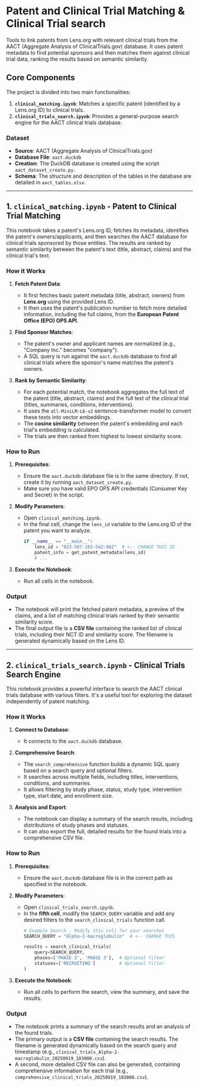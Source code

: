 # Patent and Clinical Trial Matching & Clinical Trial search

Tools to link patents from Lens.org with relevant clinical trials from the AACT (Aggregate Analysis of ClinicalTrials.gov) database. It uses patent metadata to find potential sponsors and then matches them against clinical trial data, ranking the results based on semantic similarity.

## Core Components

The project is divided into two main functionalities:

1.  **`clinical_matching.ipynb`**: Matches a specific patent (identified by a Lens.org ID) to clinical trials.
2.  **`clinical_trials_search.ipynb`**: Provides a general-purpose search engine for the AACT clinical trials database.

### Dataset

-   **Source**: AACT (Aggregate Analysis of ClinicalTrials.gov)
-   **Database File**: `aact.duckdb`
-   **Creation**: The DuckDB database is created using the script `aact_dataset_create.py`.
-   **Schema**: The structure and description of the tables in the database are detailed in `aact_tables.xlsx`.

---

## 1. `clinical_matching.ipynb` - Patent to Clinical Trial Matching

This notebook takes a patent's Lens.org ID, fetches its metadata, identifies the patent's owners/applicants, and then searches the AACT database for clinical trials sponsored by those entities. The results are ranked by semantic similarity between the patent's text (title, abstract, claims) and the clinical trial's text.

### How it Works

1.  **Fetch Patent Data**:
    -   It first fetches basic patent metadata (title, abstract, owners) from **Lens.org** using the provided Lens ID.
    -   It then uses the patent's publication number to fetch more detailed information, including the full claims, from the **European Patent Office (EPO) OPS API**.

2.  **Find Sponsor Matches**:
    -   The patent's owner and applicant names are normalized (e.g., "Company Inc." becomes "company").
    -   A SQL query is run against the `aact.duckdb` database to find all clinical trials where the sponsor's name matches the patent's owners.

3.  **Rank by Semantic Similarity**:
    -   For each potential match, the notebook aggregates the full text of the patent (title, abstract, claims) and the full text of the clinical trial (titles, summaries, conditions, interventions).
    -   It uses the `all-MiniLM-L6-v2` sentence-transformer model to convert these texts into vector embeddings.
    -   The **cosine similarity** between the patent's embedding and each trial's embedding is calculated.
    -   The trials are then ranked from highest to lowest similarity score.

### How to Run

1.  **Prerequisites**:
    -   Ensure the `aact.duckdb` database file is in the same directory. If not, create it by running `aact_dataset_create.py`.
    -   Make sure you have valid EPO OPS API credentials (Consumer Key and Secret) in the script.

2.  **Modify Parameters**:
    -   Open `clinical_matching.ipynb`.
    -   In the final cell, change the `lens_id` variable to the Lens.org ID of the patent you want to analyze.
        ```python
        if __name__ == "__main__":
            lens_id = "023-587-103-542-962"  # <-- CHANGE THIS ID
            patent_info = get_patent_metadata(lens_id)
            # ...
        ```

3.  **Execute the Notebook**:
    -   Run all cells in the notebook.

### Output

-   The notebook will print the fetched patent metadata, a preview of the claims, and a list of matching clinical trials ranked by their semantic similarity score.
-   The final output file is a **CSV file** containing the ranked list of clinical trials, including their NCT ID and similarity score. The filename is generated dynamically based on the Lens ID.

---

## 2. `clinical_trials_search.ipynb` - Clinical Trials Search Engine

This notebook provides a powerful interface to search the AACT clinical trials database with various filters. It's a useful tool for exploring the dataset independently of patent matching.

### How it Works

1.  **Connect to Database**:
    -   It connects to the `aact.duckdb` database.

2.  **Comprehensive Search**:
    -   The `search_comprehensive` function builds a dynamic SQL query based on a search query and optional filters.
    -   It searches across multiple fields, including titles, interventions, conditions, and summaries.
    -   It allows filtering by study phase, status, study type, intervention type, start date, and enrollment size.

3.  **Analysis and Export**:
    -   The notebook can display a summary of the search results, including distributions of study phases and statuses.
    -   It can also export the full, detailed results for the found trials into a comprehensive CSV file.

### How to Run

1.  **Prerequisites**:
    -   Ensure the `aact.duckdb` database file is in the correct path as specified in the notebook.

2.  **Modify Parameters**:
    -   Open `clinical_trials_search.ipynb`.
    -   In the **fifth cell**, modify the `SEARCH_QUERY` variable and add any desired filters to the `search_clinical_trials` function call.
        ```python
        # Example Search - Modify this cell for your searches
        SEARCH_QUERY = "Alpha-2-macroglobulin"  # <-- CHANGE THIS

        results = search_clinical_trials(
            query=SEARCH_QUERY,
            phases=['PHASE 2', 'PHASE 3'],  # Optional filter
            statuses=['RECRUITING']         # Optional filter
        )
        ```

3.  **Execute the Notebook**:
    -   Run all cells to perform the search, view the summary, and save the results.

### Output

-   The notebook prints a summary of the search results and an analysis of the found trials.
-   The primary output is a **CSV file** containing the search results. The filename is generated dynamically based on the search query and timestamp (e.g., `clinical_trials_Alpha-2-macroglobulin_20250919_103000.csv`).
-   A second, more detailed CSV file can also be generated, containing comprehensive information for each trial (e.g., `comprehensive_clinical_trials_20250919_103000.csv`).
